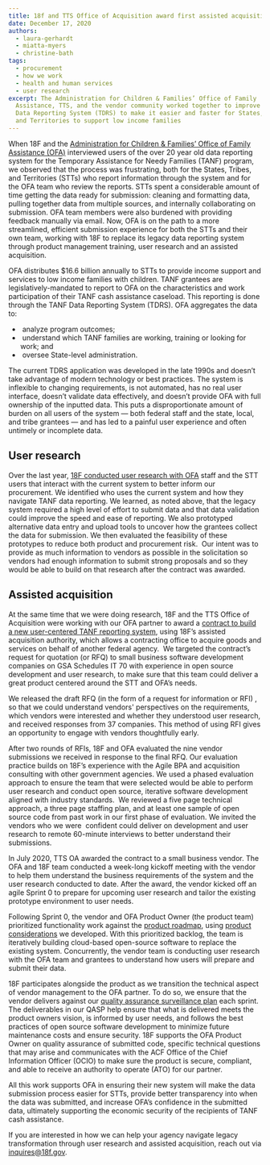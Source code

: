 ```yaml
---
title: 18f and TTS Office of Acquisition award first assisted acquisition
date: December 17, 2020
authors:
  - laura-gerhardt
  - miatta-myers
  - christine-bath
tags:
  - procurement
  - how we work
  - health and human services
  - user research
excerpt: The Administration for Children & Families’ Office of Family
  Assistance, TTS, and the vendor community worked together to improve the TANF
  Data Reporting System (TDRS) to make it easier and faster for States, Tribes,
  and Territories to support low income families
---
```

When 18F and the [Administration for Children & Families’ Office of Family Assistance (OFA)](https://www.acf.hhs.gov/ofa) interviewed users of the over 20 year old data reporting system for the Temporary Assistance for Needy Families (TANF) program, we observed that the process was frustrating, both for the States, Tribes, and Territories (STTs) who report information through the system and for the OFA team who review the reports. STTs spent a considerable amount of time getting the data ready for submission: cleaning and formatting data, pulling together data from multiple sources, and internally collaborating on submission. OFA team members were also burdened with providing feedback manually via email. Now, OFA is on the path to a more streamlined, efficient submission experience for both the STTs and their own team, working with 18F to replace its legacy data reporting system through product management training, user research and an assisted acquisition.

OFA distributes $16.6 billion annually to STTs to provide income support and services to low income families with children. TANF grantees are legislatively-mandated to report to OFA on the characteristics and work participation of their TANF cash assistance caseload. This reporting is done through the TANF Data Reporting System (TDRS). OFA aggregates the data to:

*  analyze program outcomes;
*  understand which TANF families are working, training or looking for work; and
*  oversee State-level administration.

The current TDRS application was developed in the late 1990s and doesn’t take advantage of modern technology or best practices. The system is inflexible to changing requirements, is not automated, has no real user interface, doesn’t validate data effectively, and doesn’t provide OFA with full ownership of the inputted data. This puts a disproportionate amount of burden on all users of the system — both federal staff and the state, local, and tribe grantees — and has led to a painful user experience and often untimely or incomplete data.

## User research

Over the last year, [18F conducted user research with OFA](https://github.com/HHS/TANF-app/blob/main/docs/User-Research/Overview%20of%20Research%20Activities.md) staff and the STT users that interact with the current system to better inform our procurement. We identified who uses the current system and how they navigate TANF data reporting. We learned, as noted above, that the legacy system required a high level of effort to submit data and that data validation could improve the speed and ease of reporting. We also prototyped alternative data entry and upload tools to uncover how the grantees collect the data for submission. We then evaluated the feasibility of these prototypes to reduce both product and procurement risk.  Our intent was to provide as much information to vendors as possible in the solicitation so vendors had enough information to submit strong proposals and so they would be able to build on that research after the contract was awarded.

## Assisted acquisition

At the same time that we were doing research, 18F and the TTS Office of Acquisition were working with our OFA partner to award a [contract to build a new user-centered TANF reporting system](https://github.com/18F/tdrs-app-rfq), using 18F’s assisted acquisition authority, which allows a contracting office to acquire goods and services on behalf of another federal agency.  We targeted the contract’s request for quotation (or RFQ) to small business software development companies on GSA Schedules IT 70 with experience in open source development and user research, to make sure that this team could deliver a great product centered around the STT and OFA’s needs.  

We released the draft RFQ (in the form of a request for information or RFI) , so that we could understand vendors' perspectives on the requirements, which vendors were interested and whether they understood user research, and received responses from 37 companies. This method of using RFI gives an opportunity to engage with vendors thoughtfully early. 

After two rounds of RFIs, 18F and OFA evaluated the nine vendor submissions we received in response to the final RFQ. Our evaluation practice builds on 18F’s experience with the Agile BPA and acquisition consulting with other government agencies. We used a phased evaluation approach to ensure the team that were selected would be able to perform user research and conduct open source, iterative software development aligned with industry standards.  We reviewed a five page technical approach, a three page staffing plan, and at least one sample of open source code from past work in our first phase of evaluation. We invited the vendors who we were  confident could deliver on development and user research to remote 60-minute interviews to better understand their submissions.  

In July 2020, TTS OA awarded the contract to a small business vendor. The OFA and 18F team conducted a week-long kickoff meeting with the vendor to help them understand the business requirements of the system and the user research conducted to date. After the award, the vendor kicked off an agile Sprint 0 to prepare for upcoming user research and tailor the existing prototype environment to user needs. 

Following Sprint 0, the vendor and OFA Product Owner (the product team) prioritized functionality work against the [product roadmap](https://github.com/HHS/TANF-app/blob/main/docs/Product-Strategy/Roadmap-and-Backlog.md), using [product considerations](https://github.com/HHS/TANF-app/blob/main/docs/Product-Strategy/Considerations-and-Planning.md) we developed. With this prioritized backlog, the team is iteratively building cloud-based open-source software to replace the existing system. Concurrently, the vendor team is conducting user research with the OFA team and grantees to understand how users will prepare and submit their data. 

18F participates alongside the product as we transition the technical aspect of vendor management to the OFA partner. To do so, we ensure that the vendor delivers against our [quality assurance surveillance plan](https://github.com/18F/tdrs-app-rfq/blob/main/Final-RFQ/FINAL-TDRS-software-development-RFQ.md#32-quality-assurance-surveillance-plan-qasp) each sprint. The deliverables in our QASP help ensure that what is delivered meets the product owners vision, is informed by user needs, and follows the best practices of open source software development to minimize future maintenance costs and ensure security. 18F supports the OFA Product Owner on quality assurance of submitted code, specific technical questions that may arise and communicates with the ACF Office of the Chief Information Officer (OCIO) to make sure the product is secure, compliant, and able to receive an authority to operate (ATO) for our partner.

All this work supports OFA in ensuring their new system will make the data submission process easier for STTs, provide better transparency into when the data was submitted, and increase OFA’s confidence in the submitted data, ultimately supporting the economic security of the recipients of TANF cash assistance.

If you are interested in how we can help your agency navigate legacy transformation through user research and assisted acquisition, reach out via [inquires@18f.gov](mailto:inquires@18f.gov).
